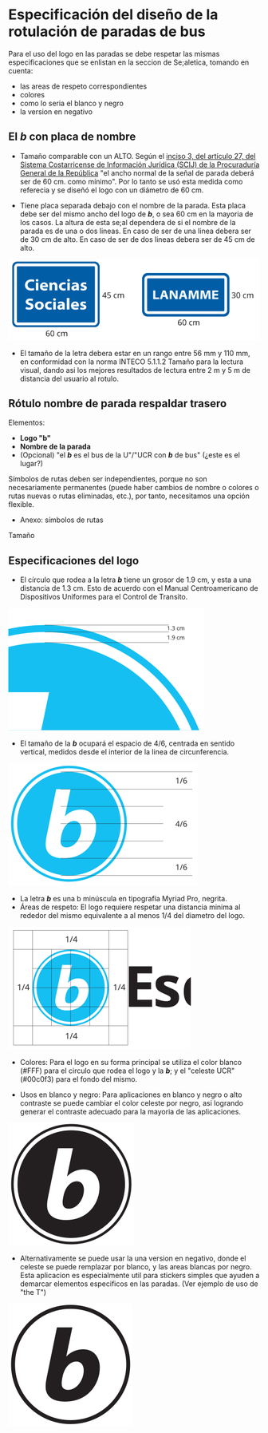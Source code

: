 # Especificación del diseño de la rotulación de paradas de bus

Para el uso del logo en las paradas se debe respetar las mismas especificaciones que se enlistan en la seccion de Se;aletica, tomando en cuenta:
- las areas de respeto correspondientes
- colores
- como lo seria el blanco y negro
- la version en negativo

<!--hacer que cada uno de los items de la lista sea un link a la seccion correspondiente en el documento senaletica.md-->

## El ***b*** con placa de nombre

- Tamaño comparable con un ALTO. Según el [inciso 3, del artículo 27, del Sistema Costarricense de Información Jurídica (SCIJ) de la Procuraduría General de la República](https://www.pgrweb.go.cr/scij/Busqueda/Normativa/Normas/nrm_texto_completo.aspx?param1=NRTC&nValor1=1&nValor2=65539&nValor3=76620&strTipM=TC) "el ancho normal de la señal de parada deberá ser de 60 cm. como mínimo". Por lo tanto se usó esta medida como referecia y se diseñó el logo con un diámetro de 60 cm.

- Tiene placa separada debajo con el nombre de la parada. Esta placa debe ser del mismo ancho del logo de ***b***, o sea 60 cm en la mayoria de los casos. La altura de esta se;al dependera de si el nombre de la parada es de una o dos lineas. En caso de ser de una linea debera ser de 30 cm de alto. En caso de ser de dos lineas debera ser de 45 cm de alto.

![Placas con el nombre de la parada](./assets/logos/Rotulo%20de%20parada%20peq.svg)

- El tamaño de la letra debera estar en un rango entre 56 mm y 110 mm, en conformidad con la norma INTECO 5.1.1.2 Tamaño para la lectura visual, dando asi los mejores resultados de lectura entre 2 m y 5 m de distancia del usuario al rotulo.

## Rótulo nombre de parada respaldar trasero

Elementos:

- **Logo "b"**
- **Nombre de la parada**
- (Opcional) "el ***b*** es el bus de la U"/"UCR con ***b*** de bus" (¿este es el lugar?)

Símbolos de rutas deben ser independientes, porque no son necesariamente permanentes (puede haber cambios de nombre o colores o rutas nuevas o rutas eliminadas, etc.), por tanto, necesitamos una opción flexible.

- Anexo: símbolos de rutas

Tamaño

<!--Esta seccion quizas deberia ir en el documento senaletica.md donde se especifican todos los detalles de construccion del logo-->

## Especificaciones del logo

- El círculo que rodea a la letra ***b*** tiene un grosor de 1.9 cm, y esta a una distancia de 1.3 cm. Esto de acuerdo con el Manual Centroamericano de Dispositivos Uniformes para el Control de Transito.

![Circulo de la ***b***](./assets/logos/Circulo%20de%20la%20b.svg)

- El tamaño de la ***b*** ocupará el espacio de 4/6, centrada en sentido vertical, medidos desde el interior de la linea de circunferencia.

![Tamaño de la ***b***](./assets/logos/tamano%20de%20la%20b.svg)

- La letra ***b*** es una b minúscula en tipografía Myriad Pro, negrita.
- Áreas de respeto: El logo requiere respetar una distancia minima al rededor del mismo equivalente a al menos 1/4 del diametro del logo.

![Area de respeto](./assets/logos/Area%20de%20respeto.svg)

- Colores: Para el logo en su forma principal se utiliza el color blanco (#FFF) para el circulo que rodea el logo y la ***b***; y el "celeste UCR" (#00c0f3) para el fondo del mismo.

- Usos en blanco y negro: Para aplicaciones en blanco y negro o alto contraste se puede cambiar el color celeste por negro, asi logrando generar el contraste adecuado para la mayoria de las aplicaciones. 

![Logo en alto contraste](./assets/logos/alto%20contraste.svg)

- Alternativamente se puede usar la una version en negativo, donde el celeste se puede remplazar por blanco, y las areas blancas por negro. Esta aplicacion es especialmente util para stickers simples que ayuden a demarcar elementos especificos en las paradas. (Ver ejemplo de uso de "the T")

![Negativo](./assets/logos/negativo.svg)